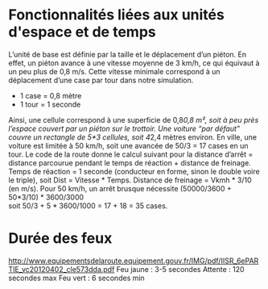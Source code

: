 # Fonctionnalités liées aux unités d'espace et de temps

L’unité de base est définie par la taille et le déplacement d’un piéton. 
En effet, un piéton avance à une vitesse moyenne de 3 km/h, ce qui équivaut à un peu plus de 0,8 m/s. Cette vitesse minimale correspond à un déplacement d’une case par tour dans notre simulation. 
- 1 case = 0,8 mètre 
- 1 tour = 1 seconde 

Ainsi, une cellule correspond à une superficie de 0,8*0,8 m², soit à peu près l’espace couvert par un piéton sur le trottoir. Une voiture “par défaut” couvre un rectangle de 5\*3 cellules, soit 4*2,4 mètres environ. 
En ville, une voiture est limitée à 50 km/h, soit une avancée de 50/3 = 17 cases en un tour. 
Le code de la route donne le calcul suivant pour la distance d’arrêt = distance parcourue pendant le temps de réaction + distance de freinage. 
Temps de réaction = 1 seconde (conducteur en forme, sinon le double voire le triple), soit Dist = Vitesse * Temps. 
Distance de freinage = Vkmh * 3/10 (en m/s). 
Pour 50 km/h, un arrêt brusque nécessite (50000/3600 + 50*3/10) * 3600/3000  
soit 50/3 + 5 * 3600/1000 = 17 + 18 = 35 cases. 


# Durée des feux

http://www.equipementsdelaroute.equipement.gouv.fr/IMG/pdf/IISR_6ePARTIE_vc20120402_cle573dda.pdf
Feu jaune : 3-5 secondes
Attente : 120 secondes max
Feu vert : 6 secondes min
